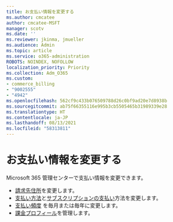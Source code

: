 ```yaml
---
title: お支払い情報を変更する
ms.author: cmcatee
author: cmcatee-MSFT
manager: scotv
ms.date: ''
ms.reviewer: jkinma, jmueller
ms.audience: Admin
ms.topic: article
ms.service: o365-administration
ROBOTS: NOINDEX, NOFOLLOW
localization_priority: Priority
ms.collection: Adm_O365
ms.custom:
- commerce_billing
- "9002555"
- "4942"
ms.openlocfilehash: 562cf9c433b076509788d26c0bf9ad20e7d8938b
ms.sourcegitcommit: ab75f66355116e995b3cb5505465b31989339e28
ms.translationtype: HT
ms.contentlocale: ja-JP
ms.lasthandoff: 08/13/2021
ms.locfileid: "58313811"
---
```

# <a name="change-billing-information"></a>お支払い情報を変更する

Microsoft 365 管理センターで支払い情報を変更できます。 

- [請求先住所](https://docs.microsoft.com/microsoft-365/commerce/billing-and-payments/change-your-billing-addresses)を変更します。
- [支払い方法](https://docs.microsoft.com/microsoft-365/commerce/billing-and-payments/manage-payment-methods)と[サブスクリプションの支払い](https://docs.microsoft.com/microsoft-365/commerce/billing-and-payments/pay-for-your-subscription)方法を変更します。
- [支払い頻度](https://docs.microsoft.com/microsoft-365/commerce/billing-and-payments/change-payment-frequency) を毎月または毎年に変更します。
- [課金プロフィール](https://docs.microsoft.com/microsoft-365/commerce/billing-and-payments/manage-billing-profiles)を管理します。
